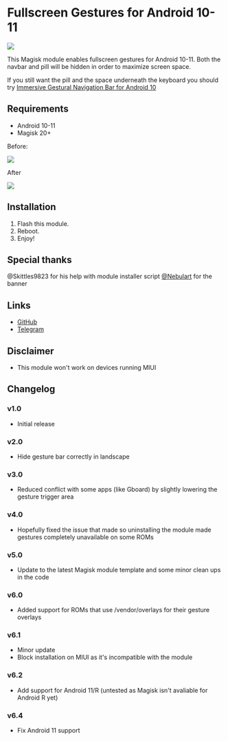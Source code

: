 # Fullscreen Gestures for Android 10-11

![](https://i.imgur.com/3fJJK02.png)

This Magisk module enables fullscreen gestures for Android 10-11. Both the navbar and pill will be hidden in order to maximize screen space.

If you still want the pill and the space underneath the keyboard you should try [Immersive Gestural Navigation Bar for Android 10](https://github.com/samchugit/Immersive_Gestural_Nav_Bar)

## Requirements
- Android 10-11
- Magisk 20+

Before:

![](https://i.imgur.com/3GIKuoE.jpg)

After

![](https://i.imgur.com/q0vTxdR.png)

## Installation
1. Flash this module.
2. Reboot.
3. Enjoy!

## Special thanks
@Skittles9823 for his help with module installer script 
[@Nebulart](https://t.me/nebulart) for the banner

## Links
- [GitHub](https://github.com/Magisk-Modules-Repo/HideNavBar) 
- [Telegram](https://t.me/DanGLES3)

## Disclaimer
- This module won't work on devices running MIUI

## Changelog
### v1.0
- Initial release
### v2.0
- Hide gesture bar correctly in landscape
### v3.0
- Reduced conflict with some apps (like Gboard) by slightly lowering the gesture trigger area
### v4.0
- Hopefully fixed the issue that made so uninstalling the module made gestures completely unavailable on some ROMs
### v5.0
- Update to the latest Magisk module template and some minor clean ups in the code
### v6.0
- Added support for ROMs that use /vendor/overlays for their gesture overlays
### v6.1
- Minor update
- Block installation on MIUI as it's incompatible with the module
### v6.2
- Add support for Android 11/R (untested as Magisk isn't avaliable for Android R yet)
### v6.4
- Fix Android 11 support
